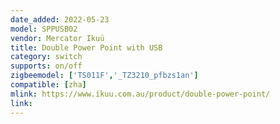```yaml
---
date_added: 2022-05-23
model: SPPUSB02
vendor: Mercator Ikuü 
title: Double Power Point with USB
category: switch
supports: on/off
zigbeemodel: ['TS011F','_TZ3210_pfbzs1an']
compatible: [zha]
mlink: https://www.ikuu.com.au/product/double-power-point/
link: 
---
```

